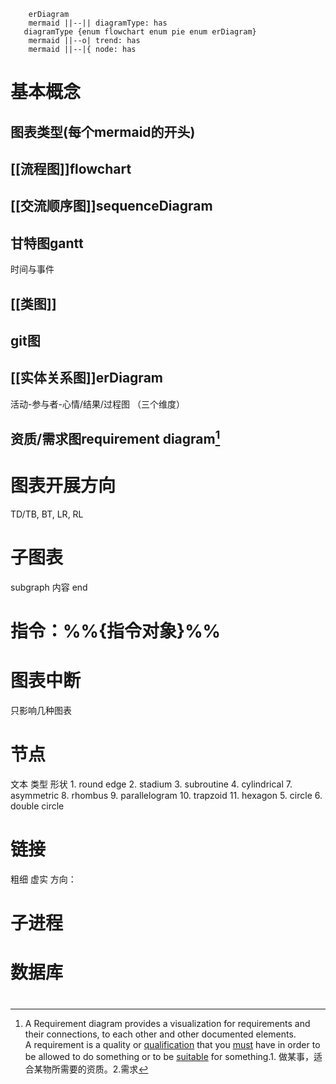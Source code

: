 ``` mermaid 
	erDiagram
	mermaid ||--|| diagramType: has
   diagramType {enum flowchart enum pie enum erDiagram}
	mermaid ||--o| trend: has
	mermaid ||--|{ node: has
```

# 基本概念
##  图表类型(每个mermaid的开头)
## [[流程图]]flowchart
## [[交流顺序图]]sequenceDiagram
## 甘特图gantt
时间与事件
## [[类图]]
## git图
## [[实体关系图]]erDiagram
活动-参与者-心情/结果/过程图   （三个维度）
## 资质/需求图requirement diagram[^1]
# 图表开展方向
TD/TB, BT, LR, RL
#  子图表
subgraph 内容 end
#  指令：%%{指令对象}%%

# 图表中断
只影响几种图表
# 节点
文本
类型
形状
	1. round edge
	2. stadium
	3. subroutine
	4. cylindrical
	7. asymmetric
	8. rhombus
	9. parallelogram
	10. trapzoid
	11. hexagon
	5. circle
	6. double circle
# 链接
粗细
虚实
方向：
# 子进程
# 数据库
# 

[^1]: A Requirement diagram provides a visualization for requirements and their connections, to each other and other documented elements.   A requirement is a quality or [qualification](https://www.collinsdictionary.com/zh/dictionary/english/qualification "qualification 的释义") that you [must](https://www.collinsdictionary.com/zh/dictionary/english/must "must 的释义") have in order to be allowed to do something or to be [suitable](https://www.collinsdictionary.com/zh/dictionary/english/suitable "suitable 的释义") for something.1. 做某事，适合某物所需要的资质。2.需求